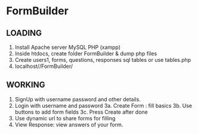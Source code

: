 # FormBuilder  
## LOADING  
1. Install Apache server MySQL PHP (xampp) 
2. Inside htdocs, create folder FormBuilder & dump php files 
3. Create users1, forms, questions, responses sql tables
 or use tables.php  
4. localhost//FormBuilder/

## WORKING
1. SignUp with username password and other details.  
2. Login with username and password
3a. Create Form : fill basics
3b. Use buttons to add form fields
3c. Press Create after done
4. Use dynamic url to share forms for filling  
5. View Response: view answers of your form.
